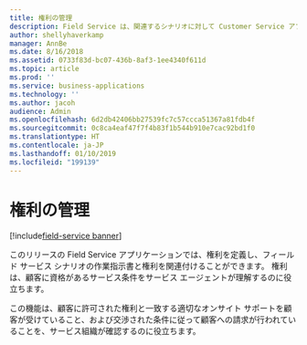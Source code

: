 ```yaml
---
title: 権利の管理
description: Field Service は、関連するシナリオに対して Customer Service アプリケーションで有効化される現在の権利機能を拡張しました。
author: shellyhaverkamp
manager: AnnBe
ms.date: 8/16/2018
ms.assetid: 0733f83d-bc07-436b-8af3-1ee4340f611d
ms.topic: article
ms.prod: ''
ms.service: business-applications
ms.technology: ''
ms.author: jacoh
audience: Admin
ms.openlocfilehash: 6d2db42406bb27539fc7c57ccca51367a81fdb4f
ms.sourcegitcommit: 0c8ca4eaf47f7f4b83f1b544b910e7cac92bd1f0
ms.translationtype: HT
ms.contentlocale: ja-JP
ms.lasthandoff: 01/10/2019
ms.locfileid: "199139"
---
```

#  <a name="entitlement-management"></a>権利の管理

[!include[field-service banner](../../includes/field-service.md)]

このリリースの Field Service アプリケーションでは、権利を定義し、フィールド サービス シナリオの作業指示書と権利を関連付けることができます。 権利は、顧客に資格があるサービス条件をサービス エージェントが理解するのに役立ちます。

この機能は、顧客に許可された権利と一致する適切なオンサイト サポートを顧客が受けていること、および交渉された条件に従って顧客への請求が行われていることを、サービス組織が確認するのに役立ちます。

